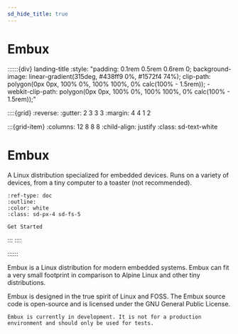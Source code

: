 ```yaml
---
sd_hide_title: true
---
```


# Embux

<!-- derived from https://github.com/executablebooks/sphinx-design/blob/rtd-theme/docs/index.md -->
::::::{div} landing-title
:style: "padding: 0.1rem 0.5rem 0.6rem 0; background-image: linear-gradient(315deg, #438ff9 0%, #1572f4 74%); clip-path: polygon(0px 0px, 100% 0%, 100% 100%, 0% calc(100% - 1.5rem)); -webkit-clip-path: polygon(0px 0px, 100% 0%, 100% 100%, 0% calc(100% - 1.5rem));"

::::{grid}
:reverse:
:gutter: 2 3 3 3
:margin: 4 4 1 2

:::{grid-item}
:columns: 12 8 8 8
:child-align: justify
:class: sd-text-white

# Embux
A Linux distribution specialized for embedded devices. Runs on a variety of devices, from a tiny computer to a toaster (not recommended).

```{button-ref} install
:ref-type: doc
:outline:
:color: white
:class: sd-px-4 sd-fs-5

Get Started
```

:::
::::

::::::

Embux is a Linux distribution for modern embedded systems. Embux can fit a very
small footprint in comparison to Alpine Linux and other tiny distributions.

Embux is designed in the true spirit of Linux and FOSS. The Embux source code
is open-source and is licensed under the GNU General Public License.

```{warning}
Embux is currently in development. It is not for a production
environment and should only be used for tests.
```
